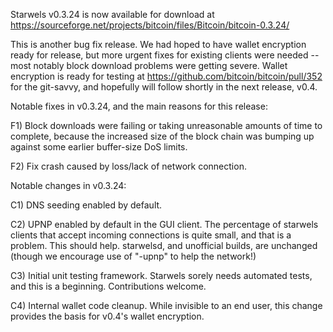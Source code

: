 Starwels v0.3.24 is now available for download at
https://sourceforge.net/projects/bitcoin/files/Bitcoin/bitcoin-0.3.24/

This is another bug fix release.  We had hoped to have wallet encryption ready for release, but more urgent fixes for existing clients were needed -- most notably block download problems were getting severe.  Wallet encryption is ready for testing at https://github.com/bitcoin/bitcoin/pull/352 for the git-savvy, and hopefully will follow shortly in the next release, v0.4.

Notable fixes in v0.3.24, and the main reasons for this release:

F1) Block downloads were failing or taking unreasonable amounts of time to complete, because the increased size of the block chain was bumping up against some earlier buffer-size DoS limits.

F2) Fix crash caused by loss/lack of network connection.

Notable changes in v0.3.24:

C1) DNS seeding enabled by default.

C2) UPNP enabled by default in the GUI client.  The percentage of starwels clients that accept incoming connections is quite small, and that is a problem.  This should help.  starwelsd, and unofficial builds, are unchanged (though we encourage use of "-upnp" to help the network!)

C3) Initial unit testing framework.  Starwels sorely needs automated tests, and this is a beginning.  Contributions welcome.

C4) Internal wallet code cleanup.  While invisible to an end user, this change provides the basis for v0.4's wallet encryption.
